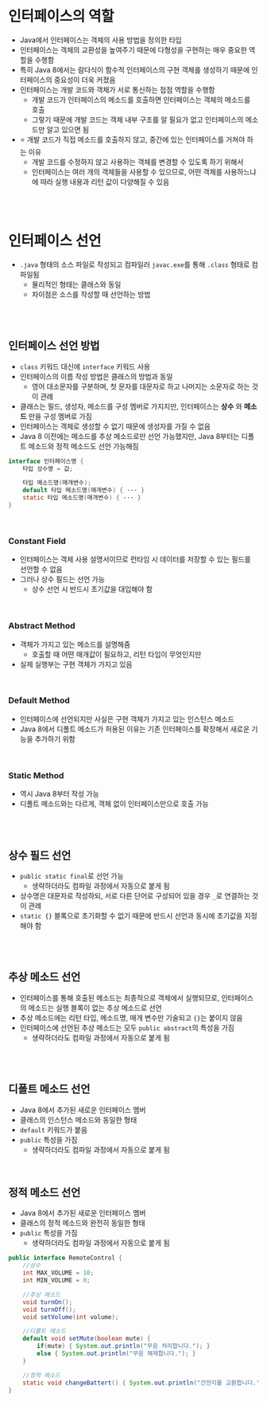 # 인터페이스의 역할

- Java에서 인터페이스는 객체의 사용 방법을 정의한 타입
- 인터페이스는 객체의 교환성을 높여주기 때문에 다형성을 구현하는 매우 중요한 역할을 수행함
- 특히 Java 8에서는 람다식이 함수적 인터페이스의 구현 객체를 생성하기 때문에 인터페이스의 중요성이 더욱 커졌음
- 인터페이스는 개발 코드와 객체가 서로 통신하는 접점 역할을 수행함
  - 개발 코드가 인터페이스의 메소드를 호출하면 인터페이스는 객체의 메소드를 호출
  - 그렇기 때문에 개발 코드는 객체 내부 구조를 알 필요가 없고 인터페이스의 메소드만 알고 있으면 됨
- ⭐ 개발 코드가 직접 메소드를 호출하지 않고, 중간에 있는 인터페이스를 거쳐야 하는 이유
  - 개발 코드를 수정하지 않고 사용하는 객체를 변경할 수 있도록 하기 위해서
  - 인터페이스는 여러 개의 객체들을 사용할 수 있으므로, 어떤 객체를 사용하느냐에 따라 실행 내용과 리턴 값이 다양해질 수 있음

<br>
<br>

# 인터페이스 선언

- `.java` 형태의 소스 파일로 작성되고 컴파일러 `javac.exe`를 통해 `.class` 형태로 컴파일됨
  - 물리적인 형태는 클래스와 동일
  - 차이점은 소스를 작성할 때 선언하는 방법

<br>
<br>

## 인터페이스 선언 방법

- `class` 키워드 대신에 `interface` 키워드 사용
- 인터페이스의 이름 작성 방법은 클래스의 방법과 동일
  - 영어 대소문자를 구분하며, 첫 문자를 대문자로 하고 나머지는 소문자로 하는 것이 관례
- 클래스는 필드, 생성자, 메소드를 구성 멤버로 가지지만, 인터페이스는 **상수** 와 **메소드** 만을 구성 멤버로 가짐
- 인터페이스는 객체로 생성할 수 없기 때문에 생성자를 가질 수 없음
- Java 8 이전에는 메소드를 추상 메소드로만 선언 가능했지만, Java 8부터는 디폴트 메소드와 정적 메소드도 선언 가능해짐

```java
interface 인터페이스명 {
    타입 상수명 = 값;

    타입 메소드명(매개변수);
    default 타입 메소드명(매개변수) { ··· }
    static 타입 메소드명(매개변수) { ··· }
}
```

<br>

### Constant Field

- 인터페이스는 객체 사용 설명서이므로 런타임 시 데이터를 저장할 수 있는 필드를 선언할 수 없음
- 그러나 상수 필드는 선언 가능
  - 상수 선언 시 반드시 초기값을 대입해야 함

<br>

### Abstract Method

- 객체가 가지고 있는 메소드를 설명해줌
  - 호출할 때 어떤 매개값이 필요하고, 리턴 타입이 무엇인지만
- 실제 실행부는 구현 객체가 가지고 있음

<br>

### Default Method

- 인터페이스에 선언되지만 사실은 구현 객체가 가지고 있는 인스턴스 메소드
- Java 8에서 디폴트 메소드가 허용된 이유는 기존 인터페이스를 확장해서 새로운 기능을 추가하기 위함

<br>

### Static Method

- 역시 Java 8부터 작성 가능
- 디폴트 메소드와는 다르게, 객체 없이 인터페이스만으로 호출 가능

<br>
<br>

## 상수 필드 선언

- `public static final`로 선언 가능
  - 생략하더라도 컴파일 과정에서 자동으로 붙게 됨
- 상수명은 대문자로 작성하되, 서로 다른 단어로 구성되어 있을 경우 `_`로 연결하는 것이 관례
- `static {}` 블록으로 초기화할 수 없기 때문에 반드시 선언과 동시에 초기값을 지정해야 함

<br>
<br>

## 추상 메소드 선언

- 인터페이스를 통해 호출된 메소드는 최종적으로 객체에서 실행되므로, 인터페이스의 메소드는 실행 블록이 없는 추상 메소드로 선언
- 추상 메소드에는 리턴 타입, 메소드명, 매개 변수만 기술되고 `{}`는 붙이지 않음
- 인터페이스에 선언된 추상 메소드는 모두 `public abstract`의 특성을 가짐
  - 생략하더라도 컴파일 과정에서 자동으로 붙게 됨

<br>
<br>

## 디폴트 메소드 선언

- Java 8에서 추가된 새로운 인터페이스 멤버
- 클래스의 인스턴스 메소드와 동일한 형태
- `default` 키워드가 붙음
- `public` 특성을 가짐
  - 생략하더라도 컴파일 과정에서 자동으로 붙게 됨

<br>

## 정적 메소드 선언

- Java 8에서 추가된 새로운 인터페이스 멤버
- 클래스의 정적 메소드와 완전히 동일한 형태
- `public` 특성을 가짐
  - 생략하더라도 컴파일 과정에서 자동으로 붙게 됨

```java
public interface RemoteControl {
    //상수
    int MAX_VOLUME = 10;
    int MIN_VOLUME = 0;

    //추상 메소드
    void turnOn();
    void turnOff();
    void setVolume(int volume);

    //디폴트 메소드
    default void setMute(boolean mute) {
        if(mute) { System.out.println("무음 처리합니다."); }
        else { System.out.println("무음 해제합니다."); }
    }

    //정적 메소드
    static void changeBattert() { System.out.println("건전지를 교환합니다."); }
}
```
